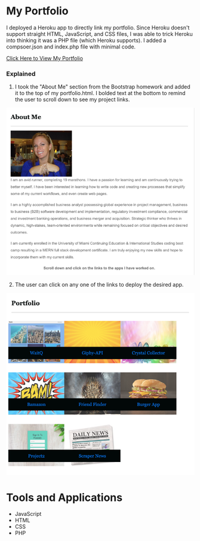 # My Portfolio

I deployed a Heroku app to directly link my portfolio. Since Heroku doesn't support straight HTML, JavaScript, and CSS files, I was able to trick Heroku into thinking it was a PHP file (which Heroku supports). I added a compsoer.json and index.php file with minimal code. 

[Click Here to View My Portfolio](https://myportfolio777.herokuapp.com/)


### Explained

1. I took the "About Me" section from the Bootstrap homework and added it to the top of my portfolio.html. I bolded text at the bottom to remind the user to scroll down to see my project links.

![aboutMe](https://github.com/jldueyusa/portfolio/blob/master/assets/images/aboutme.png)


2. The user can click on any one of the links to deploy the desired app.

![crystal Inst 2](https://github.com/jldueyusa/portfolio/blob/master/assets/images/projects.png)

# Tools and Applications
- JavaScript
- HTML
- CSS
- PHP
